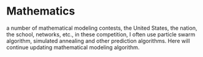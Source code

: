 # Mathematics
 a number of mathematical modeling contests, the United States, the nation, the school, networks, etc., 
in these competition, I often use particle swarm algorithm, simulated annealing and other prediction algorithms.
Here will continue updating mathematical modeling algorithm.
